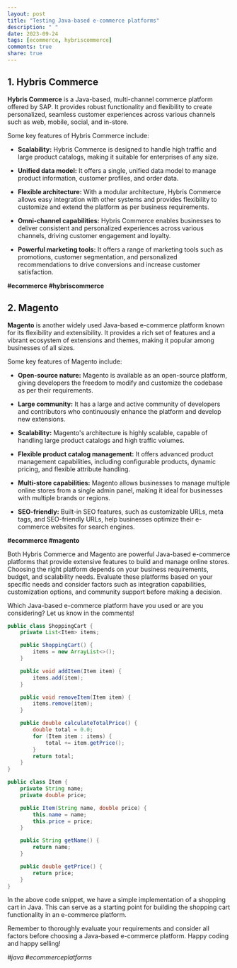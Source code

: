 ```yaml
---
layout: post
title: "Testing Java-based e-commerce platforms"
description: " "
date: 2023-09-24
tags: [ecommerce, hybriscommerce]
comments: true
share: true
---
```


## 1. Hybris Commerce

**Hybris Commerce** is a Java-based, multi-channel commerce platform offered by SAP. It provides robust functionality and flexibility to create personalized, seamless customer experiences across various channels such as web, mobile, social, and in-store.

Some key features of Hybris Commerce include:

- **Scalability:** Hybris Commerce is designed to handle high traffic and large product catalogs, making it suitable for enterprises of any size.

- **Unified data model:** It offers a single, unified data model to manage product information, customer profiles, and order data.

- **Flexible architecture:** With a modular architecture, Hybris Commerce allows easy integration with other systems and provides flexibility to customize and extend the platform as per business requirements.

- **Omni-channel capabilities:** Hybris Commerce enables businesses to deliver consistent and personalized experiences across various channels, driving customer engagement and loyalty.

- **Powerful marketing tools:** It offers a range of marketing tools such as promotions, customer segmentation, and personalized recommendations to drive conversions and increase customer satisfaction.

**#ecommerce #hybriscommerce**

## 2. Magento

**Magento** is another widely used Java-based e-commerce platform known for its flexibility and extensibility. It provides a rich set of features and a vibrant ecosystem of extensions and themes, making it popular among businesses of all sizes.

Some key features of Magento include:

- **Open-source nature:** Magento is available as an open-source platform, giving developers the freedom to modify and customize the codebase as per their requirements.

- **Large community:** It has a large and active community of developers and contributors who continuously enhance the platform and develop new extensions.

- **Scalability:** Magento's architecture is highly scalable, capable of handling large product catalogs and high traffic volumes.

- **Flexible product catalog management:** It offers advanced product management capabilities, including configurable products, dynamic pricing, and flexible attribute handling.

- **Multi-store capabilities:** Magento allows businesses to manage multiple online stores from a single admin panel, making it ideal for businesses with multiple brands or regions.

- **SEO-friendly:** Built-in SEO features, such as customizable URLs, meta tags, and SEO-friendly URLs, help businesses optimize their e-commerce websites for search engines.

**#ecommerce #magento**

Both Hybris Commerce and Magento are powerful Java-based e-commerce platforms that provide extensive features to build and manage online stores. Choosing the right platform depends on your business requirements, budget, and scalability needs. Evaluate these platforms based on your specific needs and consider factors such as integration capabilities, customization options, and community support before making a decision.

Which Java-based e-commerce platform have you used or are you considering? Let us know in the comments!

```java
public class ShoppingCart {
    private List<Item> items;

    public ShoppingCart() {
        items = new ArrayList<>();
    }

    public void addItem(Item item) {
        items.add(item);
    }

    public void removeItem(Item item) {
        items.remove(item);
    }

    public double calculateTotalPrice() {
        double total = 0.0;
        for (Item item : items) {
            total += item.getPrice();
        }
        return total;
    }
}

public class Item {
    private String name;
    private double price;

    public Item(String name, double price) {
        this.name = name;
        this.price = price;
    }

    public String getName() {
        return name;
    }

    public double getPrice() {
        return price;
    }
}
```

In the above code snippet, we have a simple implementation of a shopping cart in Java. This can serve as a starting point for building the shopping cart functionality in an e-commerce platform.

Remember to thoroughly evaluate your requirements and consider all factors before choosing a Java-based e-commerce platform. Happy coding and happy selling!

*#java #ecommerceplatforms*